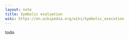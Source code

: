 ```yaml
---
layout: note
title: Symbolic evaluation
wiki: https://en.wikipedia.org/wiki/Symbolic_execution
---
```


todo
